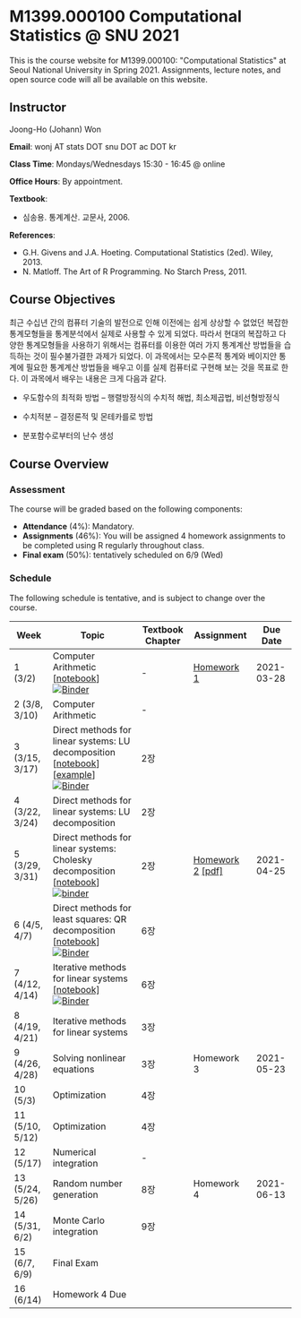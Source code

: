 # M1399.000100 Computational Statistics @ SNU 2021

This is the course website for M1399.000100: "Computational Statistics" at Seoul National University in Spring 2021. Assignments, lecture notes, and open source code will all be available on this website.

## Instructor 

Joong-Ho (Johann) Won

**Email**: wonj AT stats DOT snu DOT ac DOT kr

**Class Time**: Mondays/Wednesdays 15:30 - 16:45 @ online

**Office Hours**: By appointment.

**Textbook**: 
- 심송용. 통계계산. 교문사, 2006. 


**References**: 
- G.H. Givens and J.A. Hoeting. Computational Statistics (2ed). Wiley, 2013. 
- N. Matloff. The Art of R Programming. No Starch Press, 2011. 

	
## Course Objectives

최근 수십년 간의 컴퓨터 기술의 발전으로 인해 이전에는 쉽게 상상할 수 없었던 복잡한 통계모형들을 통계분석에서 실제로 사용할 수 있게 되었다. 따라서 현대의 복잡하고 다양한 통계모형들을 사용하기 위해서는 컴퓨터를 이용한 여러 가지 통계계산 방법들을 습득하는 것이 필수불가결한 과제가 되었다. 이 과목에서는 모수론적 통계와 베이지안 통계에 필요한 통계계산 방법들을 배우고 이를 실제 컴퓨터로 구현해 보는 것을 목표로 한다. 이 과목에서 배우는 내용은 크게 다음과 같다.

* 우도함수의 최적화 방법 – 행렬방정식의 수치적 해법, 최소제곱법, 비선형방정식 

* 수치적분 – 결정론적 및 몬테카를로 방법

* 분포함수로부터의 난수 생성 


## Course Overview

### Assessment

The course will be graded based on the following components:

- **Attendance** (4%): Mandatory.
- **Assignments** (46%): You will be assigned 4 homework assignments to be completed using R regularly throughout class. 
- **Final exam** (50%): tentatively scheduled on 6/9 (Wed)

### Schedule

The following schedule is tentative, and is subject to change over the course.

| Week | Topic | Textbook Chapter | Assignment | Due Date |
|---| --- | --- | --- | --- | 
| 1 (3/2)           | Computer Arithmetic [[notebook](./lectures/lecture1/arith.ipynb)] [![Binder](https://mybinder.org/badge_logo.svg)](https://mybinder.org/v2/gh/won-j/M1399_000100-2021spring/HEAD?filepath=lectures%2Flecture1%2Farith.ipynb) | - | [Homework 1](./homework/hw1.md) | 2021-03-28 | 
| 2 (3/8, 3/10)     | Computer Arithmetic | - |  |  |
| 3 (3/15, 3/17)    | Direct methods for linear systems: LU decomposition [[notebook](./lectures/lecture2/gelu.ipynb)] [[example](./lectures/lecture2/gelu.pdf)] [![Binder](https://mybinder.org/badge_logo.svg)](https://mybinder.org/v2/gh/won-j/M1399_000100-2021spring/HEAD?filepath=lectures%2Flecture2%2Fgelu.ipynb) | 2장 |  |  |
| 4 (3/22, 3/24)    | Direct methods for linear systems: LU decomposition | 2장 |  |  |
| 5 (3/29, 3/31)    | Direct methods for linear systems: Cholesky decomposition [[notebook](./lectures/lecture3/chol.ipynb)] [![binder](https://mybinder.org/badge_logo.svg)](https://mybinder.org/v2/gh/won-j/m1399_000100-2021spring/HEAD?filepath=lectures%2flecture3%2fchol.ipynb) | 2장 | [Homework 2](./homework/hw2.md) [[pdf]](./homework/hw2.pdf) | 2021-04-25 |
| 6 (4/5, 4/7)      | Direct methods for least squares: QR decomposition [[notebook](./lectures/lecture4/qr.ipynb)] [![Binder](https://mybinder.org/badge_logo.svg)](https://mybinder.org/v2/gh/won-j/M1399_000100-2021spring/HEAD?filepath=lectures%2Flecture4%2Fqr.ipynb) | 6장 |  |  |
| 7 (4/12, 4/14)    | Iterative methods for linear systems [[notebook]](./lectures/lecture5/iterative.ipynb) [![Binder](https://mybinder.org/badge_logo.svg)](https://mybinder.org/v2/gh/won-j/M1399_000100-2021spring/HEAD?filepath=lectures%2Flecture5%2Fiterative.ipynb) | 6장 |  |  |
| 8 (4/19, 4/21)    | Iterative methods for linear systems | 3장 |  |  |
| 9 (4/26, 4/28)    | Solving nonlinear equations <!--[[notebook]](./lectures/lecture6/nonlinear.ipynb) [![Binder](https://mybinder.org/badge_logo.svg)](https://mybinder.org/v2/gh/won-j/M1399_000100-2021spring/HEAD?filepath=lectures%2Flecture6%2Fnonlinear.ipynb)--> | 3장| Homework 3  | 2021-05-23 |
| 10 (5/3)   | Optimization <!--[[notebook]](./lectures/lecture7/optim.ipynb) [![Binder](https://mybinder.org/badge_logo.svg)](https://mybinder.org/v2/gh/won-j/M1399_000100-2021spring/HEAD?filepath=lectures%2Flecture7%2Foptim.ipynb)--> | 4장 |  |   |
| 11 (5/10, 5/12)   | Optimization | 4장 |  |  |
| 12 (5/17)         | Numerical integration <!--[[notebook]](./lectures/lecture8/integration.ipynb) [![Binder](https://mybinder.org/badge_logo.svg)](https://mybinder.org/v2/gh/won-j/M1399_000100-2021spring/HEAD?filepath=lectures%2Flecture8%2Fintegration.ipynb)--> | - |  |  |
| 13 (5/24, 5/26)   | Random number generation <!--[[notebook]](./lectures/lecture9/rng.ipynb) [![Binder](https://mybinder.org/badge_logo.svg)](https://mybinder.org/v2/gh/won-j/M1399_000100-2021spring/HEAD?filepath=lectures%2Flecture9%2Frng.ipynb)--> | 8장 | Homework 4 | 2021-06-13 |
| 14 (5/31, 6/2)    | Monte Carlo integration <!--[[notebook]](./lectures/lecture10/mc.ipynb) [![Binder](https://mybinder.org/badge_logo.svg)](https://mybinder.org/v2/gh/won-j/M1399_000100-2021spring/HEAD?filepath=lectures%2Flecture10%2Fmc.ipynb)--> | 9장 |  |  |
| 15 (6/7, 6/9)     | Final Exam          |  |  |  |
| 16 (6/14)         | Homework 4 Due      |  |  |  |


